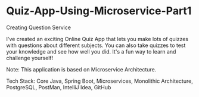 # Quiz-App-Using-Microservice-Part1

Creating Question Service

I've created an exciting Online Quiz App that lets you make lots of quizzes with questions about different subjects. You can also take quizzes to test your knowledge and see how well you did. It's a fun way to learn and challenge yourself!

Note: This application is based on Microservice Architecture.

Tech Stack: Core Java, Spring Boot, Microservices, Monolithic Architecture, PostgreSQL, PostMan, IntelliJ Idea, GitHub
